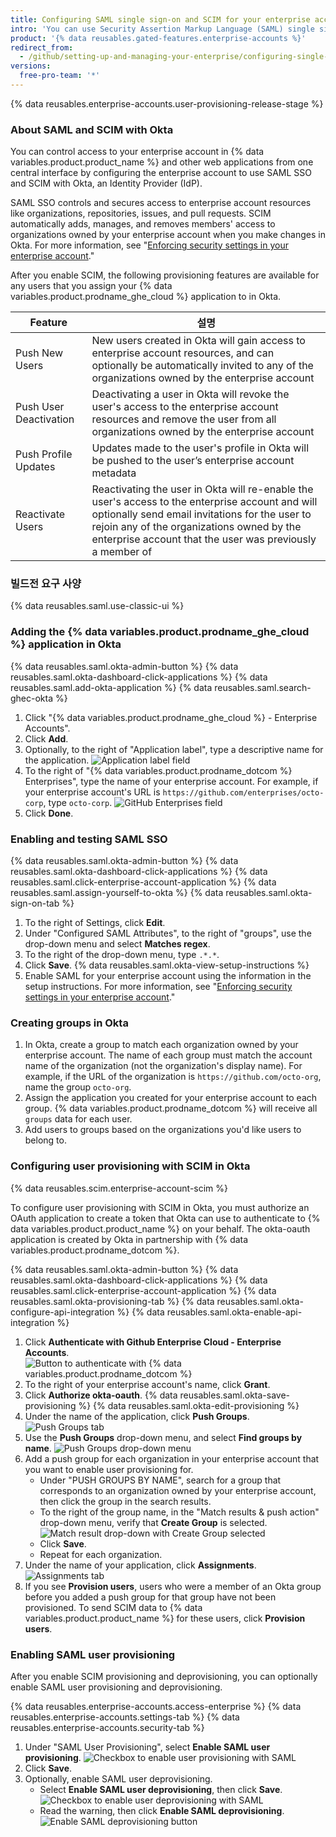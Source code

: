 ```yaml
---
title: Configuring SAML single sign-on and SCIM for your enterprise account using Okta
intro: 'You can use Security Assertion Markup Language (SAML) single sign-on (SSO) and System for Cross-domain Identity Management (SCIM) with Okta to automatically manage access to your enterprise account on {% data variables.product.product_name %}.'
product: '{% data reusables.gated-features.enterprise-accounts %}'
redirect_from:
  - /github/setting-up-and-managing-your-enterprise/configuring-single-sign-on-and-scim-for-your-enterprise-account-using-okta
versions:
  free-pro-team: '*'
---
```


{% data reusables.enterprise-accounts.user-provisioning-release-stage %}

### About SAML and SCIM with Okta

You can control access to your enterprise account in {% data variables.product.product_name %} and other web applications from one central interface by configuring the enterprise account to use SAML SSO and SCIM with Okta, an Identity Provider (IdP).

SAML SSO controls and secures access to enterprise account resources like organizations, repositories, issues, and pull requests. SCIM automatically adds, manages, and removes members' access to organizations owned by your enterprise account when you make changes in Okta. For more information, see "[Enforcing security settings in your enterprise account](/github/setting-up-and-managing-your-enterprise/enforcing-security-settings-in-your-enterprise-account)."

After you enable SCIM, the following provisioning features are available for any users that you assign your {% data variables.product.prodname_ghe_cloud %} application to in Okta.

| Feature                | 설명                                                                                                                                                                                                                                                           |
| ---------------------- | ------------------------------------------------------------------------------------------------------------------------------------------------------------------------------------------------------------------------------------------------------------ |
| Push New Users         | New users created in Okta will gain access to enterprise account resources, and can optionally be automatically invited to any of the organizations owned by the enterprise account                                                                          |
| Push User Deactivation | Deactivating a user in Okta will revoke the user's access to the enterprise account resources and remove the user from all organizations owned by the enterprise account                                                                                     |
| Push Profile Updates   | Updates made to the user's profile in Okta will be pushed to the user’s enterprise account metadata                                                                                                                                                          |
| Reactivate Users       | Reactivating the user in Okta will re-enable the user's access to the enterprise account and will optionally send email invitations for the user to rejoin any of the organizations owned by the enterprise account that the user was previously a member of |

### 빌드전 요구 사양

{% data reusables.saml.use-classic-ui %}

### Adding the {% data variables.product.prodname_ghe_cloud %} application in Okta

{% data reusables.saml.okta-admin-button %}
{% data reusables.saml.okta-dashboard-click-applications %}
{% data reusables.saml.add-okta-application %}
{% data reusables.saml.search-ghec-okta %}
1. Click "{% data variables.product.prodname_ghe_cloud %} - Enterprise Accounts".
1. Click **Add**.
1. Optionally, to the right of "Application label", type a descriptive name for the application. ![Application label field](/assets/images/help/saml/okta-application-label.png)
1. To the right of "{% data variables.product.prodname_dotcom %} Enterprises", type the name of your enterprise account. For example, if your enterprise account's URL is `https://github.com/enterprises/octo-corp`, type `octo-corp`. ![GitHub Enterprises field](/assets/images/help/saml/okta-github-enterprises.png)
1. Click **Done**.

### Enabling and testing SAML SSO

{% data reusables.saml.okta-admin-button %}
{% data reusables.saml.okta-dashboard-click-applications %}
{% data reusables.saml.click-enterprise-account-application %}
{% data reusables.saml.assign-yourself-to-okta %}
{% data reusables.saml.okta-sign-on-tab %}
1. To the right of Settings, click **Edit**.
1. Under "Configured SAML Attributes", to the right of "groups", use the drop-down menu and select **Matches regex**.
1. To the right of the drop-down menu, type `.*.*`.
1. Click **Save**.
{% data reusables.saml.okta-view-setup-instructions %}
1. Enable SAML for your enterprise account using the information in the setup instructions. For more information, see "[Enforcing security settings in your enterprise account](/github/setting-up-and-managing-your-enterprise/enforcing-security-settings-in-your-enterprise-account#enabling-saml-single-sign-on-for-organizations-in-your-enterprise-account)."

### Creating groups in Okta

1. In Okta, create a group to match each organization owned by your enterprise account. The name of each group must match the account name of the organization (not the organization's display name). For example, if the URL of the organization is `https://github.com/octo-org`, name the group `octo-org`.
1. Assign the application you created for your enterprise account to each group. {% data variables.product.prodname_dotcom %} will receive all `groups` data for each user.
1. Add users to groups based on the organizations you'd like users to belong to.

### Configuring user provisioning with SCIM in Okta

{% data reusables.scim.enterprise-account-scim %}

To configure user provisioning with SCIM in Okta, you must authorize an OAuth application to create a token that Okta can use to authenticate to {% data variables.product.product_name %} on your behalf. The okta-oauth application is created by Okta in partnership with {% data variables.product.prodname_dotcom %}.

{% data reusables.saml.okta-admin-button %}
{% data reusables.saml.okta-dashboard-click-applications %}
{% data reusables.saml.click-enterprise-account-application %}
{% data reusables.saml.okta-provisioning-tab %}
{% data reusables.saml.okta-configure-api-integration %}
{% data reusables.saml.okta-enable-api-integration %}
1. Click **Authenticate with Github Enterprise Cloud - Enterprise Accounts**. ![Button to authenticate with {% data variables.product.prodname_dotcom %}](/assets/images/help/business-accounts/authenticate-with-github-button.png)
1. To the right of your enterprise account's name, click **Grant**.
1. Click **Authorize okta-oauth**.
{% data reusables.saml.okta-save-provisioning %}
{% data reusables.saml.okta-edit-provisioning %}
1. Under the name of the application, click **Push Groups**. ![Push Groups tab](/assets/images/help/business-accounts/okta-push-groups-tab.png)
1. Use the **Push Groups** drop-down menu, and select **Find groups by name**. ![Push Groups drop-down menu](/assets/images/help/business-accounts/okta-push-groups-drop-down.png)
1. Add a push group for each organization in your enterprise account that you want to enable user provisioning for.
   - Under "PUSH GROUPS BY NAME", search for a group that corresponds to an organization owned by your enterprise account, then click the group in the search results.
   - To the right of the group name, in the "Match results & push action" drop-down menu, verify that **Create Group** is selected. ![Match result drop-down with Create Group selected](/assets/images/help/saml/create-group-okta.png)
   - Click **Save**.
   - Repeat for each organization.
1. Under the name of your application, click **Assignments**. ![Assignments tab](/assets/images/help/business-accounts/okta-assignments-tab.png)
1. If you see **Provision users**, users who were a member of an Okta group before you added a push group for that group have not been provisioned. To send SCIM data to {% data variables.product.product_name %} for these users, click **Provision users**.

### Enabling SAML user provisioning

After you enable SCIM provisioning and deprovisioning, you can optionally enable SAML user provisioning and deprovisioning.

{% data reusables.enterprise-accounts.access-enterprise %}
{% data reusables.enterprise-accounts.settings-tab %}
{% data reusables.enterprise-accounts.security-tab %}
1. Under "SAML User Provisioning", select **Enable SAML user provisioning**. ![Checkbox to enable user provisioning with SAML](/assets/images/help/business-accounts/user-provisioning.png)
1. Click **Save**.
1. Optionally, enable SAML user deprovisioning.
   - Select **Enable SAML user deprovisioning**, then click **Save**. ![Checkbox to enable user deprovisioning with SAML](/assets/images/help/business-accounts/saml-deprovisioning.png)
   - Read the warning, then click **Enable SAML deprovisioning**. ![Enable SAML deprovisioning button](/assets/images/help/business-accounts/saml-deprovisioning-confirm.png)
